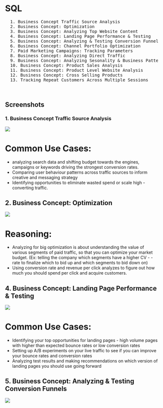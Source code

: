 # SQL

 <pre>
  1. Business Concept Traffic Source Analysis
  2. Business Concept: Optimization 
  3. Business Concept: Analyzing Top Website Content
  4. Business Concept: Landing Page Performance & Testing
  5. Business Concept: Analyzing & Testing Conversion Funnels 
  6. Business Concept: Channel Portfolio Optimization 
  7. Paid Marketing Campaigns: Tracking Parameters 
  8. Business Concept: Analyzing Direct Traffic 
  9. Business Concept: Analyzing Sesonality & Business Patterns 
  10. Business Concept: Product Sales Analysis 
  11. Business Concept: Product Level Website Analysis
  12. Business Concept: Cross Selling Products
  13. Tracking Repeat Customers Across Multiple Sessions 
   
  </pre>


## Screenshots

### 1. Business Concept Traffic Source Analysis

<img src = "https://github.com/Trencio/SQL/blob/main/Business%20Concept%20Traffic%20Source%20Analysis.png" />

# Common Use Cases: 
 - analyzing search data and shifting budget towards the engines, campaigns or keywords driving the strongest conversion rates.
 - Comparing user behaviour patterns across traffic sources to inform creative and messaging strategy
 - Identifying opportunities to eliminate wasted spend or scale high - converting traffic.

## 2. Business Concept: Optimization 

<img src = "https://github.com/Trencio/SQL/blob/main/Business%20Concept:%20Optimization.png"/>

# Reasoning: 
- Analyzing for big optimization is about understanding the value of various segments of paid traffic, so that you can optimize your market budget. (Ex: telling the company which segments have a higher CV - - rate to finalize which to bid up and which segments to bid down on)
-  Using conversion rate and revenue per click analyzes to figure out how much you should spend per click and acquire customers.

## 4. Business Concept: Landing Page Performance & Testing 

<img src = "https://github.com/Trencio/SQL/blob/main/Business%20Concept:%20Landing%20Page%20Performance%20%26%20Testing.png" />

# Common Use Cases: 
- Identifying your top opportunities for landing pages - high volume pages with higher than expected bounce rates or low conversion rates 
- Setting up A/B experiments on your live traffic to see if you can improve your bounce rates and conversion rates
- Analyzing test results and making recommendations on which version of landing pages you should use going forward

## 5. Business Concept: Analyzing & Testing Conversion Funnels

<img src = "https://github.com/Trencio/SQL/blob/main/Business%20Concept:%20Analyzing%20%26%20Testing%20Conversion%20Funnels.png" /> 


